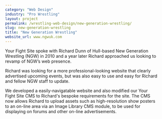 ```yaml
---
category: "Web Design"
industry: "Pro Wrestling"
layout: project
permalink: /wrestling-web-design/new-generation-wrestling/
slug: new-generation-wrestling
title: "New Generation Wrestling"
website_url: www.ngwuk.com
---
```

<p>Your Fight Site spoke with Richard Dunn of Hull-based New Generation Wrestling (NGW) in 2010 and a year later Richard approached us looking to revamp of NGW’s web presence.</p>
<p>Richard was looking for a more professional-looking website that clearly advertised upcoming events, but was also easy to use and easy for Richard and fellow NGW staff to update.</p>
<p>We developed a easily-navigatable website and also modified our Your Fight Site CMS to Richard's bespoke requirements for the site. The CMS now allows Richard to upload assets such as high-resolution show posters to an on-line area via an Image Library CMS module, to be used for displaying on forums and other on-line advertisements.</p>
